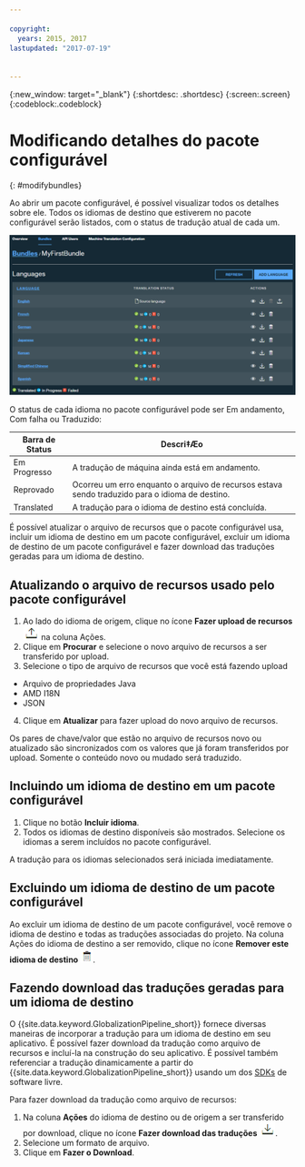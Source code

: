 ```yaml
---

copyright:
  years: 2015, 2017
lastupdated: "2017-07-19"


---
```


{:new_window: target="_blank"}
{:shortdesc: .shortdesc}
{:screen:.screen}
{:codeblock:.codeblock}

# Modificando detalhes do pacote configurável
{: #modifybundles}

Ao abrir um pacote configurável, é possível visualizar todos os detalhes sobre ele. Todos os idiomas de destino que estiverem no pacote configurável serão listados, com o status de tradução atual de cada um.

![A página de detalhes do pacote configurável mostra informações sobre um pacote configurável e suas traduções.](images/bundleDetails.png)

O status de cada idioma no pacote configurável pode ser Em andamento, Com falha ou Traduzido:

| Barra de Status | Descri‡Æo |
|--------|-------------|
| Em Progresso | A tradução de máquina ainda está em andamento. |
| Reprovado | Ocorreu um erro enquanto o arquivo de recursos estava sendo traduzido para o idioma de destino. |
| Translated | A tradução para o idioma de destino está concluída. |

É possível atualizar o arquivo de recursos que o pacote configurável usa, incluir
um idioma de destino em um pacote configurável, excluir um idioma de destino de um pacote
configurável e fazer download das traduções geradas para um idioma de destino.

## Atualizando o arquivo de recursos usado pelo pacote configurável

1. Ao lado do idioma de origem, clique no ícone **Fazer upload de recursos** ![Selecione este ícone para fazer upload de um novo arquivo de recursos](images/uploadIcon.png) na coluna Ações.
2. Clique em **Procurar** e selecione o novo arquivo de recursos a ser transferido por upload.
3. Selecione o tipo de arquivo de recursos que você está fazendo upload
 * Arquivo de propriedades Java
 * AMD I18N
 * JSON
4. Clique em **Atualizar** para fazer upload do novo arquivo de recursos.

Os pares de chave/valor que estão no arquivo de recursos novo ou atualizado são
sincronizados com os valores que já foram transferidos por upload. Somente o conteúdo
novo ou mudado será traduzido.

## Incluindo um idioma de destino em um pacote configurável

1. Clique no botão **Incluir idioma**.
2. Todos os idiomas de destino disponíveis são mostrados. Selecione os idiomas a serem incluídos no pacote configurável.

A tradução para os idiomas selecionados será iniciada imediatamente.

## Excluindo um idioma de destino de um pacote configurável

Ao excluir um idioma de destino de um pacote configurável, você remove o idioma de
destino e todas as traduções associadas do projeto. Na coluna Ações do idioma de destino a ser removido, clique no ícone **Remover este idioma de destino** ![Selecione o ícone de lixeira Remover este idioma de destino](images/trashIcon.png).

## Fazendo download das traduções geradas para um idioma de destino

O {{site.data.keyword.GlobalizationPipeline_short}} fornece diversas
maneiras de incorporar a tradução para um idioma de destino em seu aplicativo. É possível
fazer download da tradução como arquivo de recursos e incluí-la na construção do seu
aplicativo. É possível também referenciar a tradução dinamicamente a partir do
{{site.data.keyword.GlobalizationPipeline_short}} usando um dos
[SDKs](https://github.com/IBM-Bluemix/gp-common) de software livre. 

<!-- For information on {{site.data.keyword.GlobalizationPipeline_full}} SDKs, see <link>. -->

Para fazer download da tradução como arquivo de recursos: 

1. Na coluna **Ações** do idioma de destino ou de origem a ser transferido por download, clique no ícone **Fazer download das traduções** ![Selecione o ícone de download para fazer download das chaves ou traduções de origem para um idioma de destino](images/downloadIcon.png).
2. Selecione um formato de arquivo.
3. Clique em **Fazer o Download**.
